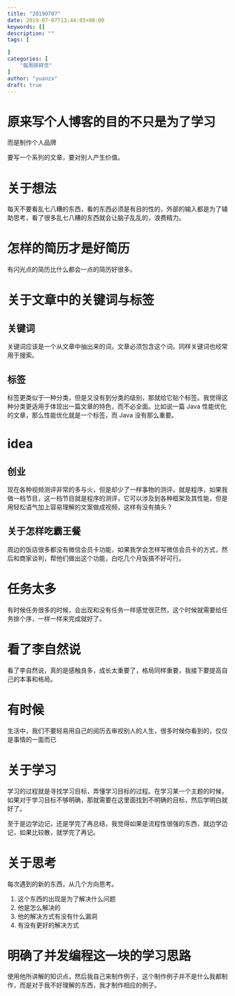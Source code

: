 ```yaml
---
title: "20190707"
date: 2019-07-07T13:44:03+08:00
keywords: []
description: ""
tags: [

]
categories: [
    "每周碎碎念"
]
author: "yuanzx"
draft: true
---
```


# 原来写个人博客的目的不只是为了学习

而是制作个人品牌

要写一个系列的文章，要对别人产生价值。

# 关于想法

每天不要看乱七八糟的东西，看的东西必须是有目的性的，外部的输入都是为了辅助思考，看了很多乱七八糟的东西就会让脑子乱乱的，浪费精力。

# 怎样的简历才是好简历

有闪光点的简历比什么都会一点的简历好很多。

# 关于文章中的关键词与标签

## 关键词

关键词应该是一个从文章中抽出来的词，文章必须包含这个词。同样关键词也经常用于搜索。

## 标签

标签更类似于一种分类，但是又没有到分类的级别，那就给它贴个标签。我觉得这种分类更适用于体现出一篇文章的特色，而不必全面。比如说一篇 Java 性能优化的文章，那么性能优化就是一个标签，而 Java 没有那么重要。

# idea

## 创业

现在各种视频测评非常的多与火，但是却少了一样事物的测评，就是程序，如果我做一档节目，这一档节目就是程序的测评，它可以涉及到各种框架及其性能，但是用轻松语气加上容易理解的文案做成视频，这样有没有搞头？

## 关于怎样吃霸王餐

周边的饭店很多都没有微信会员卡功能，如果我学会怎样写微信会员卡的方式，然后和商家谈判，帮他们做出这个功能，白吃几个月饭搞不好可行。

# 任务太多

有时候任务很多的时候，会出现和没有任务一样感觉很茫然，这个时候就需要给任务排个序，一样一样来完成就好了。

# 看了李自然说

看了李自然说，真的是感触良多，成长太重要了，格局同样重要，我接下要提高自己的本事和格局。

# 有时候

生活中，我们不要轻易用自己的阅历去审视别人的人生，很多时候你看到的，仅仅是事情的一面而已

# 关于学习

学习的过程就是寻找学习目标，弄懂学习目标的过程。在学习某一个主题的时候，如果对于学习目标不够明确，那就需要在这里面找到不明确的目标，然后学明白就好了。

至于是边学边记，还是学完了再总结，我觉得如果是流程性很强的东西，就边学边记，如果比较散，就学完了再记。

# 关于思考

每次遇到的新的东西，从几个方向思考。

1. 这个东西的出现是为了解决什么问题
2. 他是怎么解决的
3. 他的解决方式有没有什么漏洞
4. 有没有更好的解决方式

# 明确了并发编程这一块的学习思路

使用他所讲解的知识点，然后我自己来制作例子，这个制作例子并不是什么我都制作，而是对于我不好理解的东西，我才制作相应的例子。
